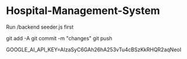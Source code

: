 # Hospital-Management-System


Run /backend seeder.js first


git add -A
git commit -m "changes"
git push


<!-- 
MONGO_URI= 
JWT_SECRET= 
NODE_ENV=developement -->

GOOGLE_AI_API_KEY=AIzaSyC6GAh26hA253vTu4cBSzKkRHQR2aqNeoI
 